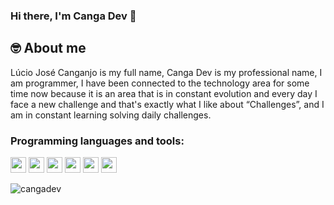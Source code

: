 ### Hi there, I'm Canga Dev 👋

## 🤓 About me

Lúcio José Canganjo is my full name, Canga Dev is my professional name, I am
programmer, I have been connected to the technology area for some time now because it is an area that is in
constant evolution and every day I face a new challenge and that's exactly what I like about “Challenges”, and
I am in constant learning solving daily challenges.

<h3 align="left">Programming languages and tools:</h3>

<p align="left">
  <img src="https://img.shields.io/badge/javascript-%23F7DF1E.svg?&style=for-the-badge&logo=javascript&logoColor=black" height="25"/>
  <img src="https://img.shields.io/badge/typescript%20-%23007ACC.svg?&style=for-the-badge&logo=typescript&logoColor=white" height="25"/>
  <img src="https://img.shields.io/badge/react%20-%2320232a.svg?&style=for-the-badge&logo=react&logoColor=%2361DAFB" height="25"/>
  <img src="https://img.shields.io/badge/node.js%20-%2343853D.svg?&style=for-the-badge&logo=node.js&logoColor=white" height="25"/>
  <img src="https://img.shields.io/badge/postgres-%23316192.svg?&style=for-the-badge&logo=postgresql&logoColor=white" height="25"/>
  <img src="https://www.iped.com.br/img/cursos/56207.jpg" height="25"/>
</p>

<p>
  <img align="left"  src="https://github-readme-stats.vercel.app/api/top-langs?username=cangadev&show_icons=true&locale=en&layout=compact" alt="cangadev"   />
</p>
